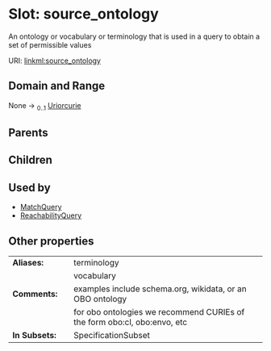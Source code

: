 
# Slot: source_ontology

An ontology or vocabulary or terminology that is used in a query to obtain a set of permissible values

URI: [linkml:source_ontology](https://w3id.org/linkml/source_ontology)


## Domain and Range

None &#8594;  <sub>0..1</sub> [Uriorcurie](types/Uriorcurie.md)

## Parents


## Children


## Used by

 * [MatchQuery](MatchQuery.md)
 * [ReachabilityQuery](ReachabilityQuery.md)

## Other properties

|  |  |  |
| --- | --- | --- |
| **Aliases:** | | terminology |
|  | | vocabulary |
| **Comments:** | | examples include schema.org, wikidata, or an OBO ontology |
|  | | for obo ontologies we recommend CURIEs of the form obo:cl, obo:envo, etc |
| **In Subsets:** | | SpecificationSubset |
